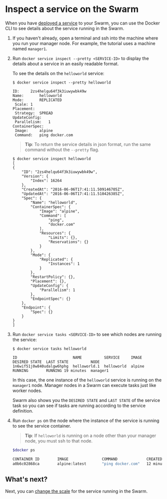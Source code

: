 <!--[metadata]>
+++
title = "Inspect the service"
description = "Inspect the application"
keywords = ["tutorial, cluster management, swarm"]
[menu.main]
identifier="inspect-application"
parent="swarm-tutorial"
weight=17
advisory = "rc"
+++
<![end-metadata]-->

# Inspect a service on the Swarm

When you have [deployed a service](deploy-service.md) to your Swarm, you can use
the Docker CLI to see details about the service running in the Swarm.

1. If you haven't already, open a terminal and ssh into the machine where you
run your manager node. For example, the tutorial uses a machine named
`manager1`.

2. Run `docker service inspect --pretty <SERVICE-ID>` to display the details
about a service in an easily readable format.

    To see the details on the `helloworld` service:

    ```
    $ docker service inspect --pretty helloworld

    ID:		2zs4helqu64f3k3iuwywbk49w
    Name:		helloworld
    Mode:		REPLICATED
     Scale:	1
    Placement:
     Strategy:	SPREAD
    UpdateConfig:
     Parallelism:	1
    ContainerSpec:
     Image:		alpine
     Command:	ping docker.com
    ```

    >**Tip**: To return the service details in json format, run the same command
    without the `--pretty` flag.

    ```
    $ docker service inspect helloworld
    [
    {
        "ID": "2zs4helqu64f3k3iuwywbk49w",
        "Version": {
            "Index": 16264
        },
        "CreatedAt": "2016-06-06T17:41:11.509146705Z",
        "UpdatedAt": "2016-06-06T17:41:11.510426385Z",
        "Spec": {
            "Name": "helloworld",
            "ContainerSpec": {
                "Image": "alpine",
                "Command": [
                    "ping",
                    "docker.com"
                ],
                "Resources": {
                    "Limits": {},
                    "Reservations": {}
                }
            },
            "Mode": {
                "Replicated": {
                    "Instances": 1
                }
            },
            "RestartPolicy": {},
            "Placement": {},
            "UpdateConfig": {
                "Parallelism": 1
            },
            "EndpointSpec": {}
        },
        "Endpoint": {
            "Spec": {}
        }
    }
    ]
    ```

4. Run `docker service tasks <SERVICE-ID>` to see which nodes are running the
service:

    ```
    $ docker service tasks helloworld

    ID                         NAME          SERVICE     IMAGE   DESIRED STATE  LAST STATE          NODE
    1n6wif51j0w840udalgw6hphg  helloworld.1  helloworld  alpine  RUNNING        RUNNING 19 minutes  manager1
    ```

    In this case, the one instance of the `helloworld` service is running on the
    `manager1` node. Manager nodes in a Swarm can execute tasks just like worker
    nodes.

    Swarm also shows you the `DESIRED STATE` and `LAST STATE` of the service
    task so you can see if tasks are running according to the service
    definition.

4. Run `docker ps` on the node where the instance of the service is running to
see the service container.

    >**Tip**: If `helloworld` is running on a node other than your manager node,
    you must ssh to that node.

    ```bash
    $docker ps

    CONTAINER ID        IMAGE               COMMAND             CREATED             STATUS              PORTS               NAMES
    a0b6c02868ca        alpine:latest       "ping docker.com"   12 minutes ago      Up 12 minutes                           helloworld.1.1n6wif51j0w840udalgw6hphg
    ```

## What's next?

Next, you can [change the scale](scale-service.md) for the service running in
the Swarm.

  <p style="margin-bottom:300px">&nbsp;</p>
